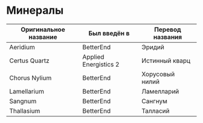 # Минералы

| Оригинальное название | Был введён в | Перевод названия |
| --- | --- | --- |
| Aeridium      | BetterEnd             | Эридий          |
| Certus Quartz | Applied Energistics 2 | Истинный кварц  |
| Chorus Nylium | BetterEnd             | Хорусовый нилий |
| Lamellarium   | BetterEnd             | Ламелларий      |
| Sangnum       | BetterEnd             | Сангнум         |
| Thallasium    | BetterEnd             | Талласий        |
